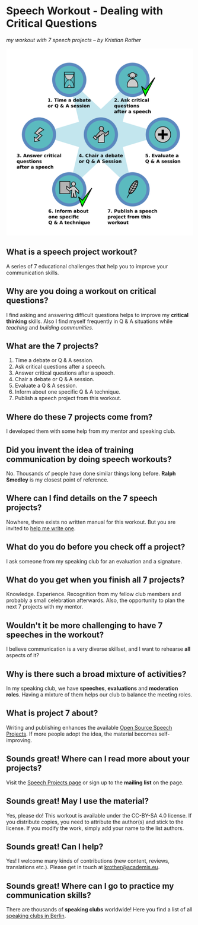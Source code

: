 
# Speech Workout - Dealing with Critical Questions

*my workout with 7 speech projects – by Kristian Rother*

![Workout](images/critical_question_workout.png)

## What is a speech project workout?

A series of 7 educational challenges that help you to improve your communication skills.

## Why are you doing a workout on critical questions?

I find asking and answering difficult questions helps to improve my **critical thinking** skills. Also I find myself frequently in Q & A situations while *teaching* and *building communities*.

## What are the 7 projects?

1. Time a debate or Q & A session.
2. Ask critical questions after a speech.
3. Answer critical questions after a speech.
4. Chair a debate or Q & A session.
5. Evaluate a Q & A session.
6. Inform about one specific Q & A technique.
7. Publish a speech project from this workout.

## Where do these 7 projects come from?

I developed them with some help from my mentor and speaking club.

## Did you invent the idea of training communication by doing speech workouts?

No. Thousands of people have done similar things long before. **Ralph Smedley** is my closest point of reference.

## Where can I find details on the 7 speech projects?

Nowhere, there exists no written manual for this workout. But you are invited to [help me write one](https://krother.github.io/speech_projects/en/contributions.html).

## What do you do before you check off a project?

I ask someone from my speaking club for an evaluation and a signature.

## What do you get when you finish all 7 projects?

Knowledge. Experience. Recognition from my fellow club members and probably a small celebration afterwards. Also, the opportunity to plan the next 7 projects with my mentor.

## Wouldn't it be more challenging to have 7 speeches in the workout?

I believe communication is a very diverse skillset, and I want to rehearse **all** aspects of it?

## Why is there such a broad mixture of activities?

In my speaking club, we have **speeches**, **evaluations** and **moderation roles**. Having a mixture of them helps our club to balance the meeting roles.

## What is project 7 about?

Writing and publishing enhances the available [Open Source Speech Projects](https://krother.github.io/speech_projects/). If more people adopt the idea, the material becomes self-improving.

## Sounds great! Where can I read more about your projects?

Visit the [Speech Projects page](https://krother.github.io/speech_projects/) or sign up to the **mailing list** on the page.

## Sounds great! May I use the material?

Yes, please do! This workout is available under the CC-BY-SA 4.0 license. If you distribute copies, you need to attribute the author(s) and stick to the license. If you modify the work, simply add your name to the list authors.

## Sounds great! Can I help?

Yes! I welcome many kinds of contributions (new content, reviews, translations etc.). Please get in touch at [krother@academis.eu](mailto:krother@academis.eu).

## Sounds great! Where can I go to practice my communication skills?

There are thousands of **speaking clubs** worldwide! Here you find a list of all [speaking clubs in Berlin](http://www.academis.eu/posts/speaking_clubs_berlin).
